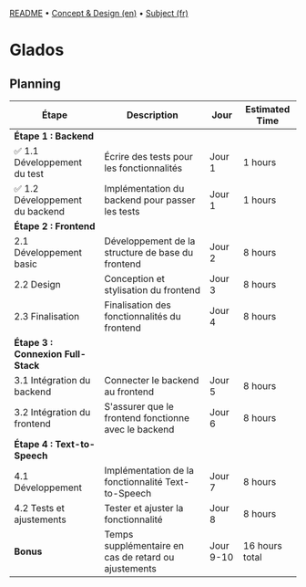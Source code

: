 [README](README.md) • [Concept & Design (en)](CONCEPT.md) • [Subject (fr)](PDF.pdf)


# Glados

## Planning

| Étape                         | Description                                    | Jour       | Estimated Time       |
|-------------------------------|------------------------------------------------|------------|----------------------|
| **Étape 1 : Backend**         |                                                |            |                      |
| ✅ 1.1 Développement du test     | Écrire des tests pour les fonctionnalités      | Jour 1     | 1 hours              |
| ✅ 1.2 Développement du backend  | Implémentation du backend pour passer les tests| Jour 1     | 1 hours              |
| **Étape 2 : Frontend**        |                                                |            |                      |
| 2.1 Développement basic       | Développement de la structure de base du frontend | Jour 2 | 8 hours              |
| 2.2 Design                    | Conception et stylisation du frontend          | Jour 3     | 8 hours              |
| 2.3 Finalisation              | Finalisation des fonctionnalités du frontend   | Jour 4     | 8 hours              |
| **Étape 3 : Connexion Full-Stack** |                                            |            |                      |
| 3.1 Intégration du backend    | Connecter le backend au frontend               | Jour 5     | 8 hours              |
| 3.2 Intégration du frontend   | S'assurer que le frontend fonctionne avec le backend | Jour 6 | 8 hours              |
| **Étape 4 : Text-to-Speech**  |                                                |            |                      |
| 4.1 Développement             | Implémentation de la fonctionnalité Text-to-Speech | Jour 7 | 8 hours              |
| 4.2 Tests et ajustements      | Tester et ajuster la fonctionnalité            | Jour 8     | 8 hours              |
| **Bonus**                     | Temps supplémentaire en cas de retard ou ajustements | Jour 9-10 | 16 hours total |
